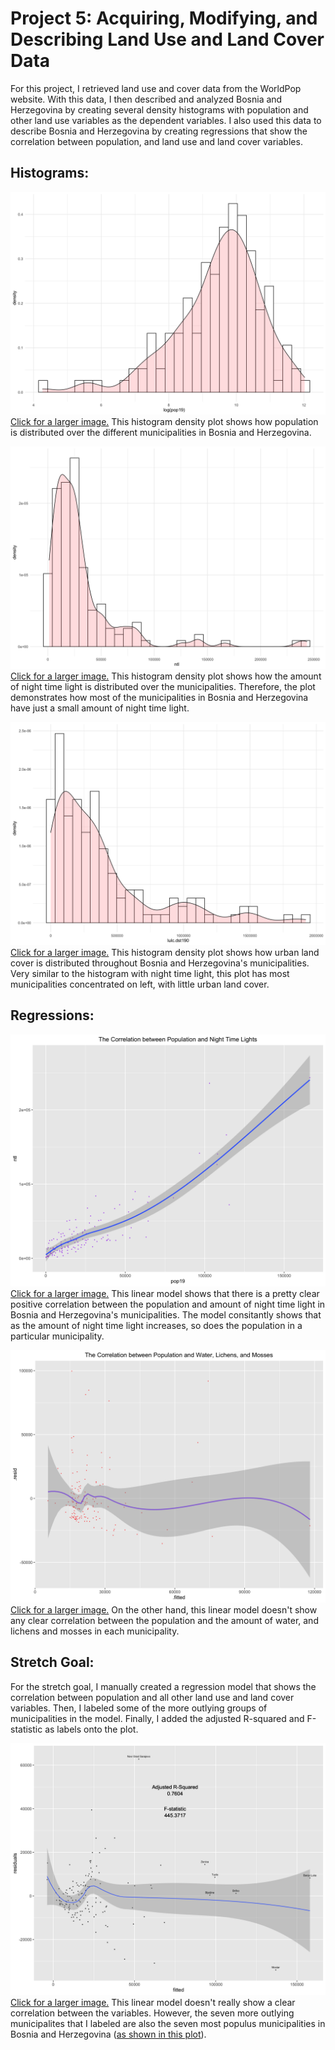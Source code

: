 # Project 5: Acquiring, Modifying, and Describing Land Use and Land Cover Data

For this project, I retrieved land use and cover data from the WorldPop website. With this data, I then described and analyzed Bosnia and Herzegovina by creating several density histograms with population and other land use variables as the dependent variables. I also used this data to describe Bosnia and Herzegovina by creating regressions that show the correlation between population, and land use and land cover variables.


## Histograms:
![](bihpophist.png)
[Click for a larger image.](bihpophist.png) This histogram density plot shows how population is distributed over the different municipalities in Bosnia and Herzegovina.

![](bihntlhist.png)
[Click for a larger image.](bihntlhist.png) This histogram density plot shows how the amount of night time light is distributed over the municipalities. Therefore, the plot demonstrates how most of the municipalities in Bosnia and Herzegovina have just a small amount of night time light.

![](bihdst190hist.png)
[Click for a larger image.](bihdst190hist.png) This histogram density plot shows how urban land cover is distributed throughout Bosnia and Herzegovina's municipalities. Very similar to the histogram with night time light, this plot has most municipalities concentrated on left, with little urban land cover.


## Regressions:
![](bihpop&ntl.png)
[Click for a larger image.](bihpop&ntl.png) This linear model shows that there is a pretty clear positive correlation between the population and amount of night time light in Bosnia and Herzegovina's municipalities. The model consitantly shows that as the amount of night time light increases, so does the population in a particular municipality.

![](bihpop&water&140.png)
[Click for a larger image.](bihpop&water&140.png) On the other hand, this linear model doesn't show any clear correlation between the population and the amount of water, and lichens and mosses in each municipality. 

## Stretch Goal:
For the stretch goal, I manually created a regression model that shows the correlation between population and all other land use and land cover variables. Then, I labeled some of the more outlying groups of municipalities in the model. Finally, I added the adjusted R-squared and F-statistic as labels onto the plot.

![](bihpop&allstretch.png)
[Click for a larger image.](bihpop&allstretch.png) This linear model doesn't really show a clear correlation between the variables. However, the seven more outlying municipalites that I labeled are also the seven most populus municipalities in Bosnia and Herzegovina ([as shown in this plot](bih3popdensityplot.png)).
